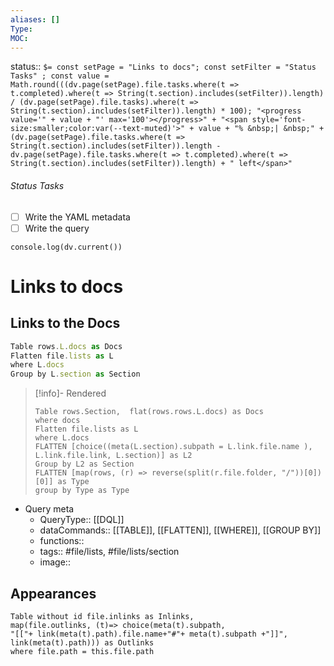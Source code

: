 ```yaml
---
aliases: []
Type: 
MOC:
---
```


status::  `$= const setPage = "Links to docs"; const setFilter = "Status Tasks" ; const value = Math.round(((dv.page(setPage).file.tasks.where(t => t.completed).where(t => String(t.section).includes(setFilter)).length) / (dv.page(setPage).file.tasks).where(t => String(t.section).includes(setFilter)).length) * 100); "<progress value='" + value + "' max='100'></progress>" + "<span style='font-size:smaller;color:var(--text-muted)'>" + value + "% &nbsp;| &nbsp;" + (dv.page(setPage).file.tasks.where(t => String(t.section).includes(setFilter)).length - dv.page(setPage).file.tasks.where(t => t.completed).where(t => String(t.section).includes(setFilter)).length) + " left</span>" `

###### Status Tasks
- [ ] Write the YAML metadata
- [ ] Write the query

```dataviewjs
console.log(dv.current())
```
# Links to docs

## Links to the Docs

```js dataview
Table rows.L.docs as Docs
Flatten file.lists as L
where L.docs
Group by L.section as Section
```

>[!info]- Rendered
>```dataview
>Table rows.Section,  flat(rows.rows.L.docs) as Docs
>where docs
>Flatten file.lists as L
>where L.docs
>FLATTEN [choice((meta(L.section).subpath = L.link.file.name ), L.link.file.link, L.section)] as L2
>Group by L2 as Section
>FLATTEN [map(rows, (r) => reverse(split(r.file.folder, "/"))[0])[0]] as Type
>group by Type as Type
>```

- Query meta
    - QueryType:: [[DQL]]
    - dataCommands:: [[TABLE]], [[FLATTEN]], [[WHERE]], [[GROUP BY]]
    - functions:: 
    - tags:: #file/lists, #file/lists/section
    - image:: 



## Appearances

```dataview
Table without id file.inlinks as Inlinks, 
map(file.outlinks, (t)=> choice(meta(t).subpath, 
"[["+ link(meta(t).path).file.name+"#"+ meta(t).subpath +"]]", 
link(meta(t).path))) as Outlinks
where file.path = this.file.path
```




